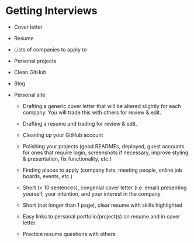 # Getting Interviews

* Cover letter
* Resume
* Lists of companies to apply to
* Personal projects
* Clean GitHub
* Blog
* Personal site

  * Drafting a generic cover letter that will be altered slightly for
    each company. You will trade this with others for review & edit.
  * Drafting a resume and trading for review & edit.
  * Cleaning up your GitHub account
  * Polishing your projects (good READMEs, deployed, guest accounts for
    ones that require login, screenshots if necessary, improve styling &
    presentation, fix functionality, etc.)
  * Finding places to apply (company lists, meeting people, online job
    boards, events, etc.)

  * Short (< 10 sentences), congenial cover letter (i.e. email) presenting
    yourself, your intention, and your interest in the company
  * Short (not longer than 1 page), clear resume with skills highlighted
  * Easy links to personal portfolio/project(s) on resume and in cover
    letter.

  * Practice resume questions with others


